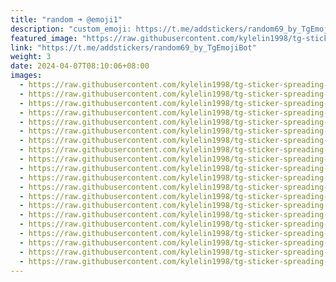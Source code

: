 ```yaml
---
title: "random ➜ @emoji1"
description: "custom_emoji: https://t.me/addstickers/random69_by_TgEmojiBot"
featured_image: "https://raw.githubusercontent.com/kylelin1998/tg-sticker-spreading-worldwide-images/main/img/cb82cf50-4140-40fa-9e72-0512ee9f227a.jpg"
link: "https://t.me/addstickers/random69_by_TgEmojiBot"
weight: 3
date: 2024-04-07T08:10:06+08:00
images:
  - https://raw.githubusercontent.com/kylelin1998/tg-sticker-spreading-worldwide-images/main/img/cb82cf50-4140-40fa-9e72-0512ee9f227a.jpg
  - https://raw.githubusercontent.com/kylelin1998/tg-sticker-spreading-worldwide-images/main/img/3f9d4658-8570-4370-a432-a959ee04dc51.jpg
  - https://raw.githubusercontent.com/kylelin1998/tg-sticker-spreading-worldwide-images/main/img/31327253-b46f-4e97-836e-c5b8719ef3e0.jpg
  - https://raw.githubusercontent.com/kylelin1998/tg-sticker-spreading-worldwide-images/main/img/065f559c-32fb-4d98-ac0d-94b4e5766c4d.jpg
  - https://raw.githubusercontent.com/kylelin1998/tg-sticker-spreading-worldwide-images/main/img/1e4a6dce-9b77-4049-850e-81d9f3c79376.jpg
  - https://raw.githubusercontent.com/kylelin1998/tg-sticker-spreading-worldwide-images/main/img/ec72c4f1-72a6-4536-9f4b-4a1d3f38c3b9.jpg
  - https://raw.githubusercontent.com/kylelin1998/tg-sticker-spreading-worldwide-images/main/img/f265b6fb-e036-4075-ba95-4a12435421c5.jpg
  - https://raw.githubusercontent.com/kylelin1998/tg-sticker-spreading-worldwide-images/main/img/dbd73f44-521c-4e06-adb5-203f62ae1619.jpg
  - https://raw.githubusercontent.com/kylelin1998/tg-sticker-spreading-worldwide-images/main/img/e9c800b8-55dd-493b-8c11-fda77e05b1e4.jpg
  - https://raw.githubusercontent.com/kylelin1998/tg-sticker-spreading-worldwide-images/main/img/245149ff-ec19-4d6c-95dd-da36acf640b2.jpg
  - https://raw.githubusercontent.com/kylelin1998/tg-sticker-spreading-worldwide-images/main/img/00d02ecb-f557-48df-9a06-c902ac60aa50.jpg
  - https://raw.githubusercontent.com/kylelin1998/tg-sticker-spreading-worldwide-images/main/img/83d2dbf3-c47a-49a7-b74f-a49e730e46af.jpg
  - https://raw.githubusercontent.com/kylelin1998/tg-sticker-spreading-worldwide-images/main/img/48f2aec0-e823-4b03-bd7f-84d57d15c3a5.jpg
  - https://raw.githubusercontent.com/kylelin1998/tg-sticker-spreading-worldwide-images/main/img/82abff15-dc0d-4ebc-9b82-675d1e7baa03.jpg
  - https://raw.githubusercontent.com/kylelin1998/tg-sticker-spreading-worldwide-images/main/img/25637407-3525-4466-8935-953dfa6da8f2.jpg
  - https://raw.githubusercontent.com/kylelin1998/tg-sticker-spreading-worldwide-images/main/img/c3f954d1-b3c3-4c7e-ae9d-eb010c0bc2ba.jpg
  - https://raw.githubusercontent.com/kylelin1998/tg-sticker-spreading-worldwide-images/main/img/3197a3ab-8fe9-4da2-9138-fb496411ce22.jpg
  - https://raw.githubusercontent.com/kylelin1998/tg-sticker-spreading-worldwide-images/main/img/99691070-c006-4d79-9110-1e204c6a3049.jpg
  - https://raw.githubusercontent.com/kylelin1998/tg-sticker-spreading-worldwide-images/main/img/4f78384d-d906-43ed-8623-fdd8e92c3b86.jpg
  - https://raw.githubusercontent.com/kylelin1998/tg-sticker-spreading-worldwide-images/main/img/0df1f4d9-0ee7-45e7-a1e3-b5cbd6fcbeac.jpg
---
```


